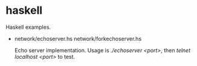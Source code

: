 haskell
=======

Haskell examples.

* network/echoserver.hs
  network/forkechoserver.hs

  Echo server implementation. Usage is <i>./echoserver &lt;port&gt;</i>, then 
  <i>telnet localhost &lt;port&gt;</i> to test.

